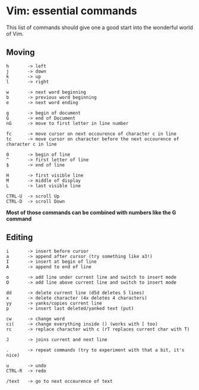 # Vim: essential commands

This list of commands should give one a good start into the wonderful world of Vim.


## Moving

    h       -> left
    j       -> down
    k       -> up
    l       -> right
    
    w       -> next word beginning
    b       -> previous word beginning
    e       -> next word ending
    
    g       -> begin of document
    G       -> end of Document
    nG      -> move to first letter in line number
    
    fc      -> move cursor on next occourence of character c in line
    tc      -> move cursor on character before the next occourence of character c in line
    
    0       -> begin of line
    ^       -> first letter of line
    $       -> end of line
    
    H       -> first visible line
    M       -> middle of display
    L       -> last visible line
    
    CTRL-U  -> scroll Up
    CTRL-D  -> scroll Down

**Most of those commands can be combined with numbers like the G command**


## Editing

    i       -> insert before cursor
    a       -> append after cursor (try something like a3!)
    I       -> insert at begin of line
    A       -> append to end of line
    
    o       -> add line under current line and switch to insert mode
    O       -> add line above current line and switch to insert mode
    
    dd      -> delete current line (d5d deletes 5 lines)
    x       -> delete character (4x deletes 4 characters)
    yy      -> yanks/copies current line
    p       -> insert last deleted/yanked text (put)
    
    cw      -> change word
    ci(     -> change everything inside () (works with [ too)
    rc      -> replace character with c (rT replaces current char with T)
    
    J       -> joins current and next line
    
    .       -> repeat commands (try to experiment with that a bit, it's nice)
    
    u       -> undo
    CTRL-R  -> redo
    
    /text   -> go to next occourence of text
